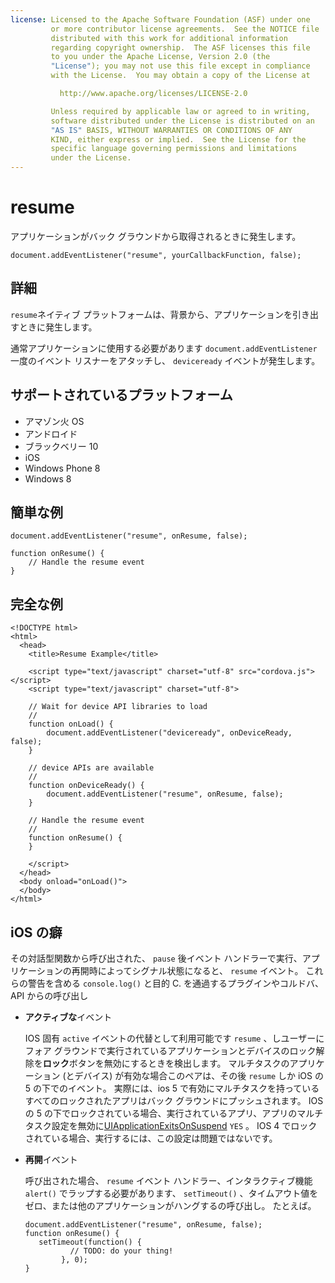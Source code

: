 ```yaml
---
license: Licensed to the Apache Software Foundation (ASF) under one
         or more contributor license agreements.  See the NOTICE file
         distributed with this work for additional information
         regarding copyright ownership.  The ASF licenses this file
         to you under the Apache License, Version 2.0 (the
         "License"); you may not use this file except in compliance
         with the License.  You may obtain a copy of the License at

           http://www.apache.org/licenses/LICENSE-2.0

         Unless required by applicable law or agreed to in writing,
         software distributed under the License is distributed on an
         "AS IS" BASIS, WITHOUT WARRANTIES OR CONDITIONS OF ANY
         KIND, either express or implied.  See the License for the
         specific language governing permissions and limitations
         under the License.
---
```


# resume

アプリケーションがバック グラウンドから取得されるときに発生します。

    document.addEventListener("resume", yourCallbackFunction, false);
    

## 詳細

`resume`ネイティブ プラットフォームは、背景から、アプリケーションを引き出すときに発生します。

通常アプリケーションに使用する必要があります `document.addEventListener` 一度のイベント リスナーをアタッチし、 `deviceready` イベントが発生します。

## サポートされているプラットフォーム

*   アマゾン火 OS
*   アンドロイド
*   ブラックベリー 10
*   iOS
*   Windows Phone 8
*   Windows 8

## 簡単な例

    document.addEventListener("resume", onResume, false);
    
    function onResume() {
        // Handle the resume event
    }
    

## 完全な例

    <!DOCTYPE html>
    <html>
      <head>
        <title>Resume Example</title>
    
        <script type="text/javascript" charset="utf-8" src="cordova.js"></script>
        <script type="text/javascript" charset="utf-8">
    
        // Wait for device API libraries to load
        //
        function onLoad() {
            document.addEventListener("deviceready", onDeviceReady, false);
        }
    
        // device APIs are available
        //
        function onDeviceReady() {
            document.addEventListener("resume", onResume, false);
        }
    
        // Handle the resume event
        //
        function onResume() {
        }
    
        </script>
      </head>
      <body onload="onLoad()">
      </body>
    </html>
    

## iOS の癖

その対話型関数から呼び出された、 `pause` 後イベント ハンドラーで実行、アプリケーションの再開時によってシグナル状態になると、 `resume` イベント。 これらの警告を含める `console.log()` と目的 C. を通過するプラグインやコルドバ、API からの呼び出し

*   **アクティブな**イベント
    
    IOS 固有 `active` イベントの代替として利用可能です `resume` 、しユーザーにフォア グラウンドで実行されているアプリケーションとデバイスのロック解除を**ロック**ボタンを無効にするときを検出します。 マルチタスクのアプリケーション (とデバイス) が有効な場合このペアは、その後 `resume` しか iOS の 5 の下でのイベント。 実際には、ios 5 で有効にマルチタスクを持っているすべてのロックされたアプリはバック グラウンドにプッシュされます。 IOS の 5 の下でロックされている場合、実行されているアプリ、アプリのマルチタスク設定を無効に[UIApplicationExitsOnSuspend][1] `YES` 。 IOS 4 でロックされている場合、実行するには、この設定は問題ではないです。

*   **再開**イベント
    
    呼び出された場合、 `resume` イベント ハンドラー、インタラクティブ機能 `alert()` でラップする必要があります、 `setTimeout()` 、タイムアウト値をゼロ、または他のアプリケーションがハングするの呼び出し。 たとえば。
    
        document.addEventListener("resume", onResume, false);
        function onResume() {
           setTimeout(function() {
                  // TODO: do your thing!
                }, 0);
        }
        

 [1]: http://developer.apple.com/library/ios/#documentation/general/Reference/InfoPlistKeyReference/Articles/iPhoneOSKeys.html